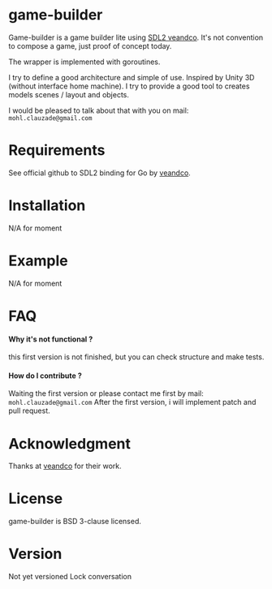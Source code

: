 # game-builder
Game-builder is a game builder lite using [SDL2 veandco](https://github.com/veandco/go-sdl2).
It's not convention to compose a game, just proof of concept today.

The wrapper is implemented with goroutines.

I try to define a good architecture and simple of use.
Inspired by Unity 3D (without interface home machine).
I try to provide a good tool to creates models scenes / layout and objects.

I would be pleased to talk about that with you on mail:
`mohl.clauzade@gmail.com`

# Requirements
See official github to SDL2 binding for Go by [veandco](https://github.com/veandco/go-sdl2).

# Installation
N/A for moment

# Example
N/A for moment

# FAQ
#### Why it's not functional ?
this first version is not finished, but you can check structure and make tests.

#### How do I contribute ?
Waiting the first version or please contact me first by mail: `mohl.clauzade@gmail.com`
After the first version, i will implement patch and pull request.

# Acknowledgment
Thanks at [veandco](https://github.com/veandco/go-sdl2) for their work.

# License
game-builder is BSD 3-clause licensed.

# Version
Not yet versioned
Lock conversation
